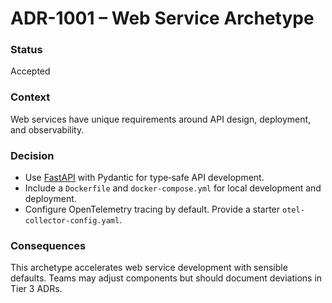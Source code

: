 # ADR-1001 – Web Service Archetype

### Status

Accepted

### Context

Web services have unique requirements around API design, deployment, and observability.

### Decision

* Use [FastAPI](https://fastapi.tiangolo.com/) with Pydantic for type‑safe API development.
* Include a `Dockerfile` and `docker-compose.yml` for local development and deployment.
* Configure OpenTelemetry tracing by default.  Provide a starter `otel-collector-config.yaml`.

### Consequences

This archetype accelerates web service development with sensible defaults.  Teams may adjust components but should document deviations in Tier 3 ADRs.